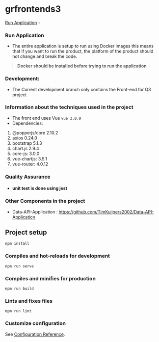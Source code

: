 # grfrontends3

[Run Application](#Run-Application) -

### Run Application

- The entire application is setup to run using Docker images this means that if you want to run the product, the platform of the product should not change and break the code.

> **Docker should be installed before trying to run the application**

### Development:

- The Current development branch only contains the Front-end for Q3 project

### Information  about the techniques used in the project

- The front end uses Vue `vue 3.0.0`
- Dependencies:
1. @popperjs/core 2.10.2
2. axios 0.24.0
3. bootstrap 5.1.3
4. chart.js 2.9.4
5. core-js: 3.0.0
6. vue-chartjs: 3.5.1
7. vue-router: 4.0.12

### Quality Assurance

- #### unit test is done using jest

### Other Components in the project
- Data-API-Application : https://github.com/TimKuijpers2002/Data-API-Application

## Project setup
```
npm install
```

### Compiles and hot-reloads for development
```
npm run serve
```

### Compiles and minifies for production
```
npm run build
```

### Lints and fixes files
```
npm run lint
```

### Customize configuration
See [Configuration Reference](https://cli.vuejs.org/config/).

